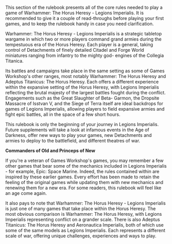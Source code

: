 This section of the rulebook presents all of the core rules needed to play a game of Warhammer: The Horus Heresy - Legions Imperialis. It is recommended to give it a couple of read-throughs before playing your first games, and to keep the rulebook handy in case you need clarification.

Warhammer: The Horus Heresy - Legions Imperialis is a strategic tabletop wargame in which two or more players command grand armies during the tempestuous era of the Horus Heresy. Each player is a general, taking control of Detachments of finely detailed Citadel and Forge World miniatures ranging from infantry to the mighty god- engines of the Collegia Titanica.

Its battles and campaigns take place in the same setting as some of Games Workshop's other ranges, most notably Warhammer: The Horus Heresy and Adeptus Titanicus: The Horus Heresy. Each offers a different experience within the expansive setting of the Horus Heresy, with Legions Imperialis reflecting the brutal majesty of the largest battles fought during the conflict. Engagements such as the Great Slaughter of Beta- Garmon, the Dropsite Massacre of Isstvan V, and the Siege of Terra itself are ideal backdrops for games of Legions Imperialis, allowing players to field expansive armies and fight epic battles, all in the space of a few short hours.

This rulebook is only the beginning of your journey in Legions Imperialis. Future supplements will take a look at infamous events in the Age of Darkness, offer new ways to play your games, new Detachments and armies to deploy to the battlefield, and different theatres of war.

**Commanders of Old and Princeps of New**

If you're a veteran of Games Workshop's games, you may remember a few other games that bear some of the mechanics included in Legions Imperialis - for example, Epic: Space Marine. Indeed, the rules contained within are inspired by these earlier games. Every effort has been made to retain the feeling of the original games while updating them with new mechanics and renewing them for a new era. For some readers, this rulebook will feel like an age come again.

It also pays to note that Warhammer: The Horus Heresy - Legions Imperialis is just one of many games that take place within the Horus Heresy. The most obvious comparison is Warhammer: The Horus Heresy, with Legions Imperialis representing conflict on a grander scale. There is also Adeptus Titanicus: The Horus Heresy and Aeronautica Imperialis, both of which use some of the same models as Legions Imperialis. Each represents a different scale of war, offering unique challenges, experiences and ways to play.
